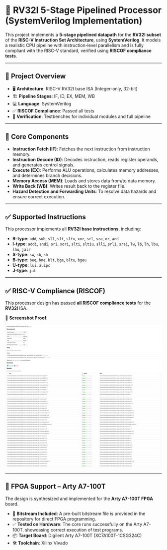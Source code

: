 # 🚀 RV32I 5-Stage Pipelined Processor (SystemVerilog Implementation)

This project implements a **5-stage pipelined datapath** for the **RV32I subset** of the **RISC-V Instruction Set Architecture**, using **SystemVerilog**. It models a realistic CPU pipeline with instruction-level parallelism and is fully compliant with the RISC-V standard, verified using **RISCOF compliance tests**.

---

## 🧠 Project Overview

- 🖥️ **Architecture**: RISC-V RV32I base ISA (Integer-only, 32-bit)
- 🏗️ **Pipeline Stages**: IF, ID, EX, MEM, WB
- 💻 **Language**: SystemVerilog
- ✅ **RISCOF Compliance**: Passed all tests
- 🧪 **Verification**: Testbenches for individual modules and full pipeline

---

## 🧩 Core Components

- **Instruction Fetch (IF)**: Fetches the next instruction from instruction memory.
- **Instruction Decode (ID)**: Decodes instruction, reads register operands, and generates control signals.
- **Execute (EX)**: Performs ALU operations, calculates memory addresses, and determines branch decisions.
- **Memory Access (MEM)**: Loads and stores data from/to data memory.
- **Write Back (WB)**: Writes result back to the register file.
- **Hazard Detection and Forwarding Units**: To resolve data hazards and ensure correct execution.

---

## ✅ Supported Instructions

This processor implements all **RV32I base instructions**, including:

- **R-type**: `add`, `sub`, `sll`, `slt`, `sltu`, `xor`, `srl`, `sra`, `or`, `and`  
- **I-type**: `addi`, `andi`, `ori`, `xori`, `slti`, `sltiu`, `slli`, `srli`, `srai`, `lw`, `lb`, `lh`, `lbu`, `lhu`, `jalr`  
- **S-type**: `sw`, `sb`, `sh`  
- **B-type**: `beq`, `bne`, `blt`, `bge`, `bltu`, `bgeu`  
- **U-type**: `lui`, `auipc`  
- **J-type**: `jal`

---

## ✅ RISC-V Compliance (RISCOF)

This processor design has passed **all RISCOF compliance tests** for the **RV32I** ISA.

📸 **Screenshot Proof**:  

![RISCOF Compliance Result 1](riscof_test1.png)
![RISCOF Compliance Result 2](riscof_test2.png)

---

## 🔌 FPGA Support – Arty A7-100T

The design is synthesized and implemented for the **Arty A7-100T FPGA** board.

- 🧾 **Bitstream Included**: A pre-built bitstream file is provided in the repository for direct FPGA programming.
- ✅ **Tested on Hardware**: The core runs successfully on the Arty A7-100T, showcasing correct execution of test programs.
- 📦 **Target Board**: Digilent Arty A7-100T (XC7A100T-1CSG324C)
- 🛠️ **Toolchain**: Xilinx Vivado
